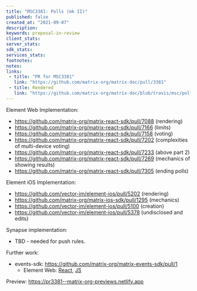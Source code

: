 ```yaml
---
title: "MSC3381: Polls (mk II)"
published: false
created_at: "2021-09-07"
description:
keywords: proposal-in-review
client_stats:
server_stats:
sdk_stats:
services_stats:
footnotes:
notes:
links:
 - title: "PR for MSC3381"
   link: "https://github.com/matrix-org/matrix-doc/pull/3381"
 - title: Rendered
   link: "https://github.com/matrix-org/matrix-doc/blob/travis/msc/polls/proposals/3381-polls.md"
---
```


Element Web Implementation:
* https://github.com/matrix-org/matrix-react-sdk/pull/7088 (rendering)
* https://github.com/matrix-org/matrix-react-sdk/pull/7166 (limits)
* https://github.com/matrix-org/matrix-react-sdk/pull/7158 (voting)
* https://github.com/matrix-org/matrix-react-sdk/pull/7202 (complexities of multi-device voting)
* https://github.com/matrix-org/matrix-react-sdk/pull/7233 (above part 2)
* https://github.com/matrix-org/matrix-react-sdk/pull/7269 (mechanics of showing results)
* https://github.com/matrix-org/matrix-react-sdk/pull/7305 (ending polls)

Element iOS Implementation:
* https://github.com/vector-im/element-ios/pull/5202 (rendering)
* https://github.com/matrix-org/matrix-ios-sdk/pull/1295 (mechanics)
* https://github.com/vector-im/element-ios/pull/5100 (creation)
* https://github.com/vector-im/element-ios/pull/5378 (undisclosed and edits)

Synapse implementation:
* TBD - needed for push rules.

Further work:
* events-sdk: https://github.com/matrix-org/matrix-events-sdk/pull/1
  * Element Web: [React](https://github.com/matrix-org/matrix-react-sdk/pull/7517), [JS](https://github.com/matrix-org/matrix-js-sdk/pull/2102)





<!-- Replace -->
Preview: https://pr3381--matrix-org-previews.netlify.app
<!-- Replace -->

